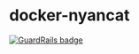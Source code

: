 # docker-nyancat

[![GuardRails badge](https://badges.production.guardrails.io/moul/docker-nyancat.svg)](https://www.guardrails.io)
